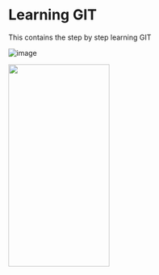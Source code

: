 # Learning GIT

This contains the step by step learning GIT

![image](https://user-images.githubusercontent.com/15100077/208880325-73824c43-81e1-4be7-b363-b46c6e18567c.png)

<img src="[https://camo.githubusercontent.com/...](https://user-images.githubusercontent.com/15100077/208880325-73824c43-81e1-4be7-b363-b46c6e18567c.png)" data-canonical-src="https://user-images.githubusercontent.com/15100077/208880325-73824c43-81e1-4be7-b363-b46c6e18567c.png" width="200" height="400" />
